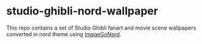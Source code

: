 # studio-ghibli-nord-wallpaper
This repo contains a set of Studio Ghibli fanart and movie scene wallpapers converted in nord theme using [ImageGoNord](https://github.com/Schrodinger-Hat/ImageGoNord).
